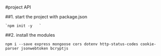 #project API

##1. start the project with package.json

    `npm init -y   `

##2. install the modules
   
   `npm i --save express mongoose cors dotenv http-status-codes cookie-parser jsonwebtoken bcryptjs`